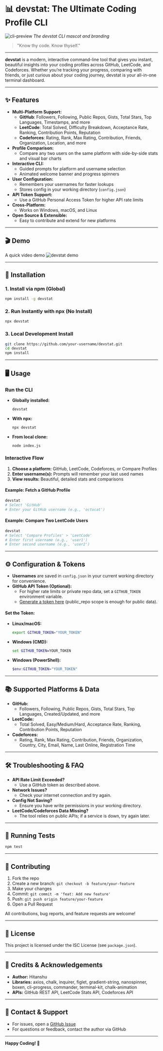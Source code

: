 # 📊 devstat: The Ultimate Coding Profile CLI

![cli-preview](media/cli-preview.png)
*The devstat CLI mascot and branding*

> "Know thy code. Know thyself."

---

**devstat** is a modern, interactive command-line tool that gives you instant, beautiful insights into your coding profiles across GitHub, LeetCode, and Codeforces. Whether you’re tracking your progress, comparing with friends, or just curious about your coding journey, devstat is your all-in-one terminal dashboard.

---

## ✨ Features

- **Multi-Platform Support:**
  - **GitHub**: Followers, Following, Public Repos, Gists, Total Stars, Top Languages, Timestamps, and more
  - **LeetCode**: Total Solved, Difficulty Breakdown, Acceptance Rate, Ranking, Contribution Points, Reputation
  - **Codeforces**: Rating, Rank, Max Rating, Contribution, Friends, Organization, Location, and more
- **Profile Comparison:**
  - Compare any two users on the same platform with side-by-side stats and visual bar charts
- **Interactive CLI:**
  - Guided prompts for platform and username selection
  - Animated welcome banner and progress spinners
- **User Configuration:**
  - Remembers your usernames for faster lookups
  - Stores config in your working directory (`config.json`)
- **API Token Support:**
  - Use a GitHub Personal Access Token for higher API rate limits
- **Cross-Platform:**
  - Works on Windows, macOS, and Linux
- **Open Source & Extensible:**
  - Easy to contribute and extend for new platforms

---

## 🎬 Demo

A quick video demo
![devstat demo](media/devstat-demo-gif.gif)

---

## 🚀 Installation

### 1. Install via npm (Global)

```bash
npm install -g devstat
```

### 2. Run Instantly with npx (No Install)

```bash
npx devstat
```

### 3. Local Development Install

```bash
git clone https://github.com/your-username/devstat.git
cd devstat
npm install
```

---

## 🖥️ Usage

### Run the CLI

- **Globally installed:**
  ```bash
  devstat
  ```
- **With npx:**
  ```bash
  npx devstat
  ```
- **From local clone:**
  ```bash
  node index.js
  ```

### Interactive Flow

1. **Choose a platform:** GitHub, LeetCode, Codeforces, or Compare Profiles
2. **Enter username(s):** Prompts will remember your last used names
3. **View results:** Beautiful, detailed stats and comparisons

#### Example: Fetch a GitHub Profile
```bash
devstat
# Select 'GitHub'
# Enter your GitHub username (e.g., 'octocat')
```

#### Example: Compare Two LeetCode Users
```bash
devstat
# Select 'Compare Profiles' > 'LeetCode'
# Enter first username (e.g., 'user1')
# Enter second username (e.g., 'user2')
```

---

## ⚙️ Configuration & Tokens

- **Usernames** are saved in `config.json` in your current working directory for convenience.
- **GitHub API Token (Optional):**
  - For higher rate limits or private repo data, set a `GITHUB_TOKEN` environment variable.
  - [Generate a token here](https://github.com/settings/tokens) (public_repo scope is enough for public data).

#### Set the Token:
- **Linux/macOS:**
  ```bash
  export GITHUB_TOKEN="YOUR_TOKEN"
  ```
- **Windows (CMD):**
  ```cmd
  set GITHUB_TOKEN=YOUR_TOKEN
  ```
- **Windows (PowerShell):**
  ```powershell
  $env:GITHUB_TOKEN="YOUR_TOKEN"
  ```

---

## 📚 Supported Platforms & Data

- **GitHub:**
  - Followers, Following, Public Repos, Gists, Total Stars, Top Languages, Created/Updated, and more
- **LeetCode:**
  - Total Solved, Easy/Medium/Hard, Acceptance Rate, Ranking, Contribution Points, Reputation
- **Codeforces:**
  - Rating, Rank, Max Rating, Contribution, Friends, Organization, Country, City, Email, Name, Last Online, Registration Time

---

## 🛠️ Troubleshooting & FAQ

- **API Rate Limit Exceeded?**
  - Use a GitHub token as described above.
- **Network Issues?**
  - Check your internet connection and try again.
- **Config Not Saving?**
  - Ensure you have write permissions in your working directory.
- **LeetCode/Codeforces Data Missing?**
  - The tool relies on public APIs; if a service is down, try again later.

---

## 🧪 Running Tests

```bash
npm test
```

---

## 🤝 Contributing

1. Fork the repo
2. Create a new branch: `git checkout -b feature/your-feature`
3. Make your changes
4. Commit: `git commit -m 'feat: Add new feature'`
5. Push: `git push origin feature/your-feature`
6. Open a Pull Request

All contributions, bug reports, and feature requests are welcome!

---

## 📄 License

This project is licensed under the ISC License (see `package.json`).

---

## 🙏 Credits & Acknowledgements

- **Author:** Hitanshu
- **Libraries:** axios, chalk, inquirer, figlet, gradient-string, nanospinner, boxen, cli-progress, commander, terminal-kit, chalk-animation
- **APIs:** GitHub REST API, LeetCode Stats API, Codeforces API

---

## 💬 Contact & Support

- For issues, open a [GitHub Issue](https://github.com/your-username/devstat/issues)
- For questions or feedback, contact the author via GitHub

---

**Happy Coding! 🚀**
